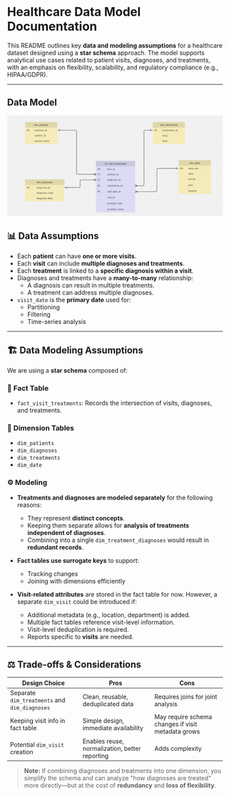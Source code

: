 # Healthcare Data Model Documentation

This README outlines key **data and modeling assumptions** for a healthcare dataset designed using a **star schema** approach. The model supports analytical use cases related to patient visits, diagnoses, and treatments, with an emphasis on flexibility, scalability, and regulatory compliance (e.g., HIPAA/GDPR).

---
## Data Model

![Data Model](assets/architecture.png)

## 📊 Data Assumptions

- Each **patient** can have **one or more visits**.
- Each **visit** can include **multiple diagnoses and treatments**.
- Each **treatment** is linked to a **specific diagnosis within a visit**.
- Diagnoses and treatments have a **many-to-many** relationship:
  - A diagnosis can result in multiple treatments.
  - A treatment can address multiple diagnoses.
- `visit_date` is the **primary date** used for:
  - Partitioning
  - Filtering
  - Time-series analysis

---

## 🏗️ Data Modeling Assumptions

We are using a **star schema** composed of:

### 🧮 Fact Table
- `fact_visit_treatments`: Records the intersection of visits, diagnoses, and treatments.

### 📐 Dimension Tables
- `dim_patients`
- `dim_diagnoses`
- `dim_treatments`
- `dim_date`

### ⚙️ Modeling 

- **Treatments and diagnoses are modeled separately** for the following reasons:
  - They represent **distinct concepts**.
  - Keeping them separate allows for **analysis of treatments independent of diagnoses**.
  - Combining into a single `dim_treatment_diagnoses` would result in **redundant records**.

- **Fact tables use surrogate keys** to support:
  - Tracking changes
  - Joining with dimensions efficiently

- **Visit-related attributes** are stored in the fact table for now. However, a separate `dim_visit` could be introduced if:
  - Additional metadata (e.g., location, department) is added.
  - Multiple fact tables reference visit-level information.
  - Visit-level deduplication is required.
  - Reports specific to **visits** are needed.

---

## ⚖️ Trade-offs & Considerations

| Design Choice | Pros | Cons |
|---------------|------|------|
| Separate `dim_treatments` and `dim_diagnoses` | Clean, reusable, deduplicated data | Requires joins for joint analysis |
| Keeping visit info in fact table | Simple design, immediate availability | May require schema changes if visit metadata grows |
| Potential `dim_visit` creation | Enables reuse, normalization, better reporting | Adds complexity |

> **Note:** If combining diagnoses and treatments into one dimension, you simplify the schema and can analyze "how diagnoses are treated" more directly—but at the cost of **redundancy** and **loss of flexibility**.



